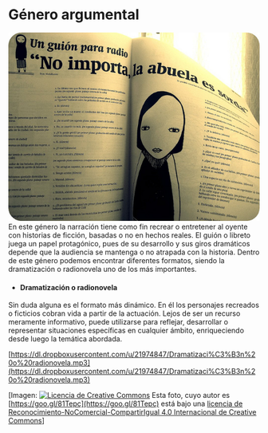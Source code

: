 # Género argumental


![guión radio](img/guion_radio.jpg "guión radio")En este género la narración tiene como fin recrear o entretener al oyente con historias de ficción, basadas o no en hechos reales. El guión o libreto juega un papel protagónico, pues de su desarrollo y sus giros dramáticos depende que la audiencia se mantenga o no atrapada con la historia. Dentro de este género podemos encontrar diferentes formatos, siendo la dramatización o radionovela uno de los más importantes.


*   #### Dramatización o radionovela
    

Sin duda alguna es el formato más dinámico. En él los personajes recreados o ficticios cobran vida a partir de la actuación. Lejos de ser un recurso meramente informativo, puede utilizarse para reflejar, desarrollar o representar situaciones específicas en cualquier ámbito, enriqueciendo desde luego la temática abordada.

[https://dl.dropboxusercontent.com/u/21974847/Dramatizaci%C3%B3n%20o%20radionovela.mp3](https://dl.dropboxusercontent.com/u/21974847/Dramatizaci%C3%B3n%20o%20radionovela.mp3)


\[Imagen: [![Licencia de Creative Commons](https://i.creativecommons.org/l/by-nc-sa/4.0/80x15.png)](http://creativecommons.org/licenses/by-nc-sa/4.0/) Esta foto, cuyo autor es [https://goo.gl/81Tepc](https://goo.gl/81Tepc) está bajo una [licencia de Reconocimiento-NoComercial-CompartirIgual 4.0 Internacional de Creative Commons](http://creativecommons.org/licenses/by-nc-sa/4.0/)\]
